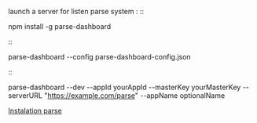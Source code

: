 launch a server for listen parse system :
::

  npm install -g parse-dashboard

::

  parse-dashboard --config parse-dashboard-config.json


::

  parse-dashboard --dev --appId yourAppId --masterKey yourMasterKey --serverURL "https://example.com/parse" --appName optionalName

[Instalation parse](https://github.com/parse-community/parse-dashboard#local-installation)
